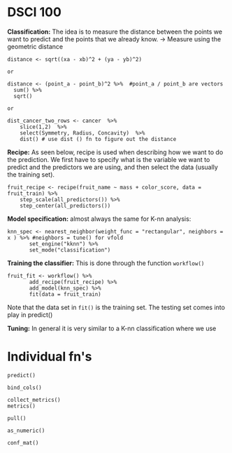 # DSCI 100

**Classification:**
The idea is to measure the distance between the points we want to predict and the points that we already know.
-> Measure using the geometric distance

```
distance <- sqrt((xa - xb)^2 + (ya - yb)^2)

or

distance <- (point_a - point_b)^2 %>%  #point_a / point_b are vectors
  sum() %>%
  sqrt()
  
or

dist_cancer_two_rows <- cancer  %>% 
    slice(1,2)  %>% 
    select(Symmetry, Radius, Concavity)  %>% 
    dist() # use dist () fn to figure out the distance

```

**Recipe:**
As seen below, recipe is used when describing how we want to do the prediction. We first have to specify what is the variable we want to predict and the predictors we are using, and then select the data (usually the training set).
```
fruit_recipe <- recipe(fruit_name ~ mass + color_score, data = fruit_train) %>%
    step_scale(all_predictors()) %>%
    step_center(all_predictors())
```

**Model specification:**
almost always the same for K-nn analysis:
```
knn_spec <- nearest_neighbor(weight_func = "rectangular", neighbors = x ) %>% #neighbors = tune() for vfold
       set_engine("kknn") %>%
       set_mode("classification")
```

**Training the classifier:**
This is done through the function ``` workflow() ```
```
fruit_fit <- workflow() %>%
       add_recipe(fruit_recipe) %>%
       add_model(knn_spec) %>%
       fit(data = fruit_train)
```
Note that the data set in ```fit()``` is the training set. The testing set comes into play in predict()

**Tuning:**
In general it is very similar to a K-nn classification where we use 



# Individual fn's
```
predict()
```
```
bind_cols()
```
```
collect_metrics()
metrics()
```
```
pull()
```
```
as_numeric()
```
```
conf_mat()
```

